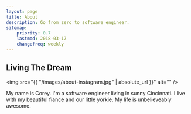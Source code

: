```yaml
---
layout: page
title: About
description: Go from zero to software engineer.
sitemap:
    priority: 0.7
    lastmod: 2018-03-17
    changefreq: weekly
---
```

## Living The Dream

<span class="image left"><img src="{{ "/images/about-instagram.jpg" | absolute_url }}" alt="" /></span>

My name is Corey. I'm a software engineer living in sunny Cincinnati. I live with my beautiful fiance and our little yorkie. My life is unbelieveably awesome.

<br /><br /><br /><br /><br /><br />
